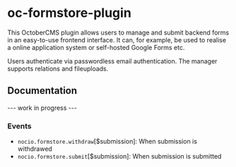 # oc-formstore-plugin

This OctoberCMS plugin allows users to manage and submit backend forms in an easy-to-use frontend interface. It can, for example, be used to realise a online application system or self-hosted Google Forms etc.

Users authenticate via passwordless email authentication. The manager supports relations and fileuploads.

## Documentation

--- work in progress ---

### Events

- ``nocio.formstore.withdraw``[$submission]: When submission is withdrawed
- ``nocio.formstore.submit``[$submission]: When submission is submitted

